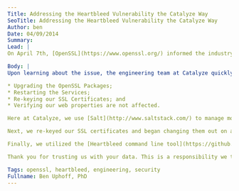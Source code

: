 ```yaml
---
Title: Addressing the Heartbleed Vulnerability the Catalyze Way
SeoTitle: Addressing the Heartbleed Vulnerability the Catalyze Way
Author: ben
Date: 04/09/2014
Summary:
Lead: |
On April 7th, [OpenSSL](https://www.openssl.org/) informed the industry of a vulnerability known as the ‘Heartbleed bug’ ([CVE-2014-0160](http://www.openssl.org/news/secadv_20140407.txt)). This vulnerability can be remotely exploited to leak encrypted information and secrets from any application using OpenSSL, allowing an attacker to potentially steal usernames, passwords, and private keys. This also inherently compromises any private key (including those used for SSL certificates), allowing an attacker to view any information encrypted via that key. As of Wednesday at 02:45 AM CST, all Catalyze certificates have been re-keyed and redeployed.

Body: |
Upon learning about the issue, the engineering team at Catalyze quickly went into action and formulated a plan to upgrade our infrastructure. The upgrade would happen in 4 stages:

* Upgrading the OpenSSL Packages;
* Restarting the Services;
* Re-keying our SSL Certificates; and
* Verifying our web properties are not affected.

Here at Catalyze, we use [Salt](http://www.saltstack.com/) to manage most of our infrastructure, so upgrading the OpenSSL versions and restarting services is quite trivial. That said, there is a lot of coordination that must happen in order to minimize downtime. We came up with a plan and were able to execute and upgrade all systems in our environment within 2 hours. We then restarted all web services and other services that utilize OpenSSL.

Next, we re-keyed our SSL certificates and began changing them out on all of our applications. Most SSL certificate providers will allow you to re-key your SSL certificate at no charge and ours was no exception. After re-keying our certificates, we began deploying them across our infrastructure.

Finally, we utilized the [Heartbleed command line tool](https://github.com/FiloSottile/Heartbleed) to scan each of our sites and verify the bug was corrected (along with verifying OpenSSL versions, verifying the new Private Key, etc).

Thank you for trusting us with your data. This is a responsibility we take very seriously and we will continue to work diligently to ensure the security and integrity of all systems in the Catalyze Platform.

Tags: openssl, heartbleed, engineering, security
Fullname: Ben Uphoff, PhD
---
```


